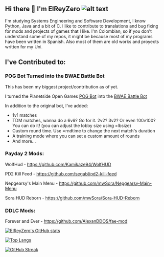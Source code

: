 ## Hi there 👋 I'm ElReyZero ![alt text](https://cdn.frankerfacez.com/emoticon/457124/1)

I'm studying Systems Engineering and Software Development, I know Python, Java and a bit of C. I like to contribute to translations and bug fixing for mods and projects of games that I like.
I'm Colombian, so if you don't understand some of my repos, it might be because most of my programs have been written in Spanish. Also most of them are old works and proyects written for my Uni.

## I've Contributed to:
### POG Bot Turned into the BWAE Battle Bot
This has been my biggest project/contribution as of yet.

I turned the Planetside Open Games [POG Bot](https://github.com/yakMM/POG-bot) into the [BWAE Battle Bot](https://github.com/ElReyZero/BWAEBattleBot)

In addition to the original bot, I've added:
- 1v1 matches
- TDM matches, wanna do a 6v6? Go for it. 2v2? 3v2? Or even 100v100? You can do it! (you can adjust the lobby size using =lbsize)
- Custom round time. Use =rndtime to change the next match's duration
- A training mode where you can set a custom amount of rounds
- And more...

### Payday 2 Mods:
WolfHud - https://github.com/Kamikaze94/WolfHUD

PD2 Kill Feed - https://github.com/segabl/pd2-kill-feed

Nepgearsy's Main Menu - https://github.com/mwSora/Nepgearsy-Main-Menu

Sora HUD Reborn - https://github.com/mwSora/Sora-HUD-Reborn


### DDLC Mods:

Forever and Ever - https://github.com/AlexanDDOS/fae-mod


[![ElReyZero's GitHub stats](https://github-readme-stats.vercel.app/api?username=ElReyZero&count_private=true&show_icons=true&include_all_commits=true)
](https://github.com/anuraghazra/github-readme-stats)


[![Top Langs](https://github-readme-stats.vercel.app/api/top-langs/?username=ElReyZero&layout=compact)](https://github.com/anuraghazra/github-readme-stats)

[![GitHub Streak](https://github-readme-streak-stats.herokuapp.com?user=ElReyZero&hide_border=true)](https://git.io/streak-stats)
